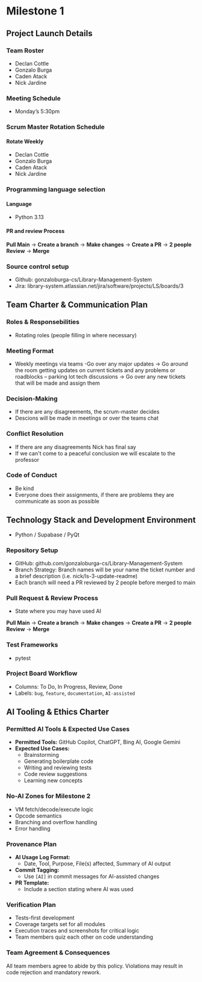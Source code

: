 # Milestone 1

## Project Launch Details

### Team Roster

- Declan Cottle
- Gonzalo Burga
- Caden Atack
- Nick Jardine

### Meeting Schedule

- Monday’s 5:30pm

### Scrum Master Rotation Schedule

#### Rotate Weekly

- Declan Cottle
- Gonzalo Burga
- Caden Atack
- Nick Jardine

### Programming language selection

#### Language

- Python 3.13

#### PR and review Process

**Pull Main** -> **Create a branch** -> **Make changes** -> **Create a PR** -> **2 people Review** -> **Merge**

### Source control setup

- Github: gonzaloburga-cs/Library-Management-System
- Jira: library-system.atlassian.net/jira/software/projects/LS/boards/3

## Team Charter & Communication Plan

### Roles & Responsebilities

- Rotating roles (people filling in where necessary)

### Meeting Format

- Weekly meetings via teams
-Go over any major updates -> Go around the room getting updates on current tickets and any problems or roadblocks – parking lot tech discussions -> Go over any new tickets that will be made and assign them 

### Decision-Making

- If there are any disagreements, the scrum-master decides
- Descions will be made in meetings or over the teams chat

### Conflict Resolution

- If there are any disagreements Nick has final say
- If we can't come to a peaceful conclusion we will escalate to the professor

### Code of Conduct

- Be kind
- Everyone does their assignments, if there are problems they are communicate as soon as possible

## Technology Stack and Development Environment
- Python / Supabase / PyQt 

### Repository Setup

- GitHub: github.com/gonzaloburga-cs/Library-Management-System
- Branch Strategy: Branch names will be your name the ticket number and a brief description (i.e. nick/ls-3-update-readme)
- Each branch will need a PR reviewed by 2 people before merged to main

### Pull Request & Review Process

- State where you may have used AI

**Pull Main** -> **Create a branch** -> **Make changes** -> **Create a PR** -> **2 people Review** -> **Merge**

### Test Frameworks

- pytest

### Project Board Workflow

- Columns: To Do, In Progress, Review, Done
- Labels: `bug`, `feature`, `documentation`, `AI-assisted`

## AI Tooling & Ethics Charter

### Permitted AI Tools & Expected Use Cases

- **Permitted Tools:** GitHub Copilot, ChatGPT, Bing AI, Google Gemini
- **Expected Use Cases:**
  - Brainstorming
  - Generating boilerplate code
  - Writing and reviewing tests
  - Code review suggestions
  - Learning new concepts

### No-AI Zones for Milestone 2

- VM fetch/decode/execute logic
- Opcode semantics
- Branching and overflow handling
- Error handling

### Provenance Plan

- **AI Usage Log Format:**  
  - Date, Tool, Purpose, File(s) affected, Summary of AI output
- **Commit Tagging:**  
  - Use `[AI]` in commit messages for AI-assisted changes
- **PR Template:**  
  - Include a section stating where AI was used

### Verification Plan

- Tests-first development
- Coverage targets set for all modules
- Execution traces and screenshots for critical logic
- Team members quiz each other on code understanding

### Team Agreement & Consequences

All team members agree to abide by this policy. Violations may result in code rejection and mandatory rework.
